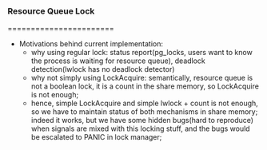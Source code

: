 ### Resource Queue Lock
=======================
* Motivations behind current implementation:
	* why using regular lock: status report(pg_locks, users want to know the process is waiting for resource queue), deadlock detection(lwlock has no deadlock detector)
	* why not simply using LockAcquire: semantically, resource queue is not a boolean lock, it is a count in the share memory, so LockAcquire is not enough;
	* hence, simple LockAcquire and simple lwlock + count is not enough, so we have to maintain status of both mechanisms in share memory; indeed it works, but we have some hidden bugs(hard to reproduce) when signals are mixed with this
locking stuff, and the bugs would be escalated to PANIC in lock manager;